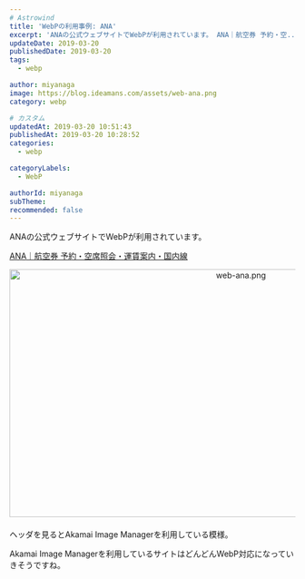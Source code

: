 ```yaml
---
# Astrowind
title: 'WebPの利用事例: ANA'
excerpt: 'ANAの公式ウェブサイトでWebPが利用されています。 ANA｜航空券 予約・空...'
updateDate: 2019-03-20
publishedDate: 2019-03-20
tags: 
  - webp

author: miyanaga
image: https://blog.ideamans.com/assets/web-ana.png
category: webp

# カスタム
updatedAt: 2019-03-20 10:51:43
publishedAt: 2019-03-20 10:28:52
categories: 
  - webp

categoryLabels: 
  - WebP

authorId: miyanaga
subTheme: 
recommended: false
---
```


ANAの公式ウェブサイトでWebPが利用されています。

[ANA｜航空券 予約・空席照会・運賃案内・国内線](https://www.ana.co.jp/)

<a href="https://blog.ideamans.com/assets/web-ana.png"><img alt="web-ana.png" src="https://blog.ideamans.com/assets_c/2019/03/web-ana-thumb-800xauto-969.png" width="800" height="437" class="mt-image-center" style="text-align: center; display: block; margin: 0 auto 20px;" /></a>

ヘッダを見るとAkamai Image Managerを利用している模様。

Akamai Image Managerを利用しているサイトはどんどんWebP対応になっていきそうですね。

